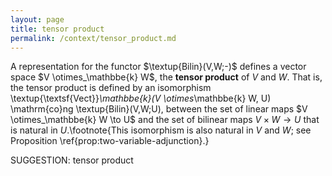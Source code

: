 ```yaml
---
layout: page
title: tensor product
permalink: /context/tensor_product.md
---
```

A representation for the functor $\textup{Bilin}(V,W;-)$ defines a vector space $V \otimes_\mathbbe{k} W$, the **tensor product** of $V$ and $W$. That is, the tensor product is defined by an isomorphism
\textup{\textsf{Vect}}_\mathbbe{k}(V \otimes_\mathbbe{k} W, U) \mathrm{co}ng \textup{Bilin}(V,W;U), between the set of linear maps $V \otimes_\mathbbe{k} W \to U$ and the set of bilinear maps $V \times W \to U$   that is natural in $U$.\footnote{This isomorphism is also natural in $V$ and $W$; see Proposition \ref{prop:two-variable-adjunction}.}

SUGGESTION: tensor product